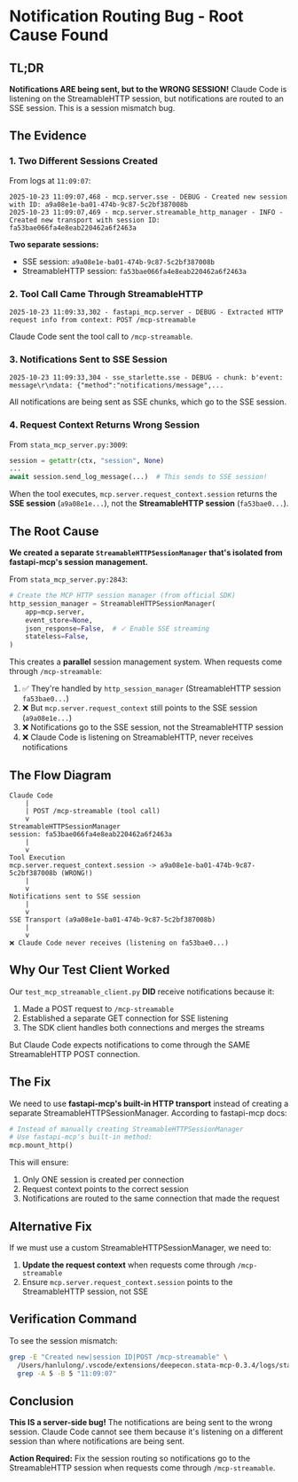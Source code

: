 # Notification Routing Bug - Root Cause Found

## TL;DR

**Notifications ARE being sent, but to the WRONG SESSION!** Claude Code is listening on the StreamableHTTP session, but notifications are routed to an SSE session. This is a session mismatch bug.

## The Evidence

### 1. Two Different Sessions Created

From logs at `11:09:07`:

```
2025-10-23 11:09:07,468 - mcp.server.sse - DEBUG - Created new session with ID: a9a08e1e-ba01-474b-9c87-5c2bf387008b
2025-10-23 11:09:07,469 - mcp.server.streamable_http_manager - INFO - Created new transport with session ID: fa53bae066fa4e8eab220462a6f2463a
```

**Two separate sessions:**
- SSE session: `a9a08e1e-ba01-474b-9c87-5c2bf387008b`
- StreamableHTTP session: `fa53bae066fa4e8eab220462a6f2463a`

### 2. Tool Call Came Through StreamableHTTP

```
2025-10-23 11:09:33,302 - fastapi_mcp.server - DEBUG - Extracted HTTP request info from context: POST /mcp-streamable
```

Claude Code sent the tool call to `/mcp-streamable`.

### 3. Notifications Sent to SSE Session

```
2025-10-23 11:09:33,304 - sse_starlette.sse - DEBUG - chunk: b'event: message\r\ndata: {"method":"notifications/message",...
```

All notifications are being sent as SSE chunks, which go to the SSE session.

### 4. Request Context Returns Wrong Session

From `stata_mcp_server.py:3009`:

```python
session = getattr(ctx, "session", None)
...
await session.send_log_message(...)  # This sends to SSE session!
```

When the tool executes, `mcp.server.request_context.session` returns the **SSE session** (`a9a08e1e...`), not the **StreamableHTTP session** (`fa53bae0...`).

## The Root Cause

**We created a separate `StreamableHTTPSessionManager` that's isolated from fastapi-mcp's session management.**

From `stata_mcp_server.py:2843`:

```python
# Create the MCP HTTP session manager (from official SDK)
http_session_manager = StreamableHTTPSessionManager(
    app=mcp.server,
    event_store=None,
    json_response=False,  # ✓ Enable SSE streaming
    stateless=False,
)
```

This creates a **parallel** session management system. When requests come through `/mcp-streamable`:

1. ✅ They're handled by `http_session_manager` (StreamableHTTP session `fa53bae0...`)
2. ❌ But `mcp.server.request_context` still points to the SSE session (`a9a08e1e...`)
3. ❌ Notifications go to the SSE session, not the StreamableHTTP session
4. ❌ Claude Code is listening on StreamableHTTP, never receives notifications

## The Flow Diagram

```
Claude Code
    |
    | POST /mcp-streamable (tool call)
    v
StreamableHTTPSessionManager
session: fa53bae066fa4e8eab220462a6f2463a
    |
    v
Tool Execution
mcp.server.request_context.session -> a9a08e1e-ba01-474b-9c87-5c2bf387008b (WRONG!)
    |
    v
Notifications sent to SSE session
    |
    v
SSE Transport (a9a08e1e-ba01-474b-9c87-5c2bf387008b)
    |
    v
❌ Claude Code never receives (listening on fa53bae0...)
```

## Why Our Test Client Worked

Our `test_mcp_streamable_client.py` **DID** receive notifications because it:
1. Made a POST request to `/mcp-streamable`
2. Established a separate GET connection for SSE listening
3. The SDK client handles both connections and merges the streams

But Claude Code expects notifications to come through the SAME StreamableHTTP POST connection.

## The Fix

We need to use **fastapi-mcp's built-in HTTP transport** instead of creating a separate StreamableHTTPSessionManager. According to fastapi-mcp docs:

```python
# Instead of manually creating StreamableHTTPSessionManager
# Use fastapi-mcp's built-in method:
mcp.mount_http()
```

This will ensure:
1. Only ONE session is created per connection
2. Request context points to the correct session
3. Notifications are routed to the same connection that made the request

## Alternative Fix

If we must use a custom StreamableHTTPSessionManager, we need to:
1. **Update the request context** when requests come through `/mcp-streamable`
2. Ensure `mcp.server.request_context.session` points to the StreamableHTTP session, not SSE

## Verification Command

To see the session mismatch:

```bash
grep -E "Created new|session ID|POST /mcp-streamable" \
  /Users/hanlulong/.vscode/extensions/deepecon.stata-mcp-0.3.4/logs/stata_mcp_server.log | \
  grep -A 5 -B 5 "11:09:07"
```

## Conclusion

**This IS a server-side bug!** The notifications are being sent to the wrong session. Claude Code cannot see them because it's listening on a different session than where notifications are being sent.

**Action Required:** Fix the session routing so notifications go to the StreamableHTTP session when requests come through `/mcp-streamable`.
